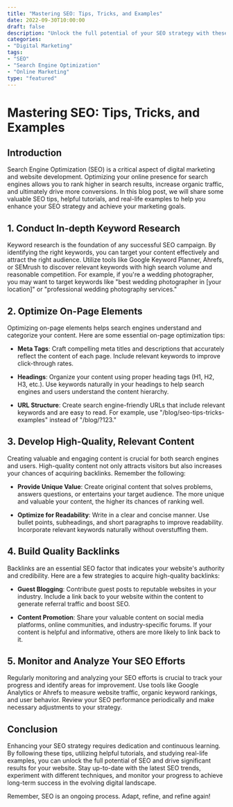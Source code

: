 ```yaml
--- 
title: "Mastering SEO: Tips, Tricks, and Examples"
date: 2022-09-30T10:00:00
draft: false
description: "Unlock the full potential of your SEO strategy with these expert tips, helpful tutorials, and real-life examples."
categories:
- "Digital Marketing"
tags:
- "SEO"
- "Search Engine Optimization"
- "Online Marketing"
type: "featured"
--- 
```


# Mastering SEO: Tips, Tricks, and Examples

## Introduction

Search Engine Optimization (SEO) is a critical aspect of digital marketing and website development. Optimizing your online presence for search engines allows you to rank higher in search results, increase organic traffic, and ultimately drive more conversions. In this blog post, we will share some valuable SEO tips, helpful tutorials, and real-life examples to help you enhance your SEO strategy and achieve your marketing goals.

## 1. Conduct In-depth Keyword Research

Keyword research is the foundation of any successful SEO campaign. By identifying the right keywords, you can target your content effectively and attract the right audience. Utilize tools like Google Keyword Planner, Ahrefs, or SEMrush to discover relevant keywords with high search volume and reasonable competition. For example, if you're a wedding photographer, you may want to target keywords like "best wedding photographer in [your location]" or "professional wedding photography services."

## 2. Optimize On-Page Elements

Optimizing on-page elements helps search engines understand and categorize your content. Here are some essential on-page optimization tips:

- **Meta Tags**: Craft compelling meta titles and descriptions that accurately reflect the content of each page. Include relevant keywords to improve click-through rates.

- **Headings**: Organize your content using proper heading tags (H1, H2, H3, etc.). Use keywords naturally in your headings to help search engines and users understand the content hierarchy.

- **URL Structure**: Create search engine-friendly URLs that include relevant keywords and are easy to read. For example, use "/blog/seo-tips-tricks-examples" instead of "/blog/?123."

## 3. Develop High-Quality, Relevant Content

Creating valuable and engaging content is crucial for both search engines and users. High-quality content not only attracts visitors but also increases your chances of acquiring backlinks. Remember the following:

- **Provide Unique Value**: Create original content that solves problems, answers questions, or entertains your target audience. The more unique and valuable your content, the higher its chances of ranking well.

- **Optimize for Readability**: Write in a clear and concise manner. Use bullet points, subheadings, and short paragraphs to improve readability. Incorporate relevant keywords naturally without overstuffing them.

## 4. Build Quality Backlinks

Backlinks are an essential SEO factor that indicates your website's authority and credibility. Here are a few strategies to acquire high-quality backlinks:

- **Guest Blogging**: Contribute guest posts to reputable websites in your industry. Include a link back to your website within the content to generate referral traffic and boost SEO.

- **Content Promotion**: Share your valuable content on social media platforms, online communities, and industry-specific forums. If your content is helpful and informative, others are more likely to link back to it.

## 5. Monitor and Analyze Your SEO Efforts

Regularly monitoring and analyzing your SEO efforts is crucial to track your progress and identify areas for improvement. Use tools like Google Analytics or Ahrefs to measure website traffic, organic keyword rankings, and user behavior. Review your SEO performance periodically and make necessary adjustments to your strategy.

## Conclusion

Enhancing your SEO strategy requires dedication and continuous learning. By following these tips, utilizing helpful tutorials, and studying real-life examples, you can unlock the full potential of SEO and drive significant results for your website. Stay up-to-date with the latest SEO trends, experiment with different techniques, and monitor your progress to achieve long-term success in the evolving digital landscape.

Remember, SEO is an ongoing process. Adapt, refine, and refine again!
